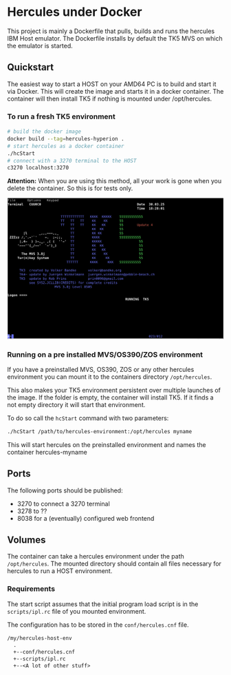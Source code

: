 # Hercules under Docker

This project is mainly a Dockerfile that pulls, builds and runs the hercules 
IBM Host emulator. The Dockerfile installs by default the TK5 MVS on which 
the emulator is started. 

## Quickstart

The easiest way to start a HOST on your AMD64 PC is to build and start it 
via Docker. This will create the image and starts it in a docker container. The 
container will then install TK5 if nothing is mounted under /opt/hercules.

### To run a fresh TK5 environment
```bash
# build the docker image
docker build --tag=hercules-hyperion .
# start hercules as a docker container
./hcStart
# connect with a 3270 terminal to the HOST
c3270 localhost:3270
```
__Attention:__ When you are using this method, all your work is gone when 
you delete the container. So this is for tests only.

![img.png](doc/image/start.png)

### Running on a pre installed MVS/OS390/ZOS environment

If you have a preinstalled MVS, OS390, ZOS or any other hercules 
environment you can mount it to the containers directory ```/opt/hercules```.

This also makes your TK5 environment persistent over multiple launches of 
the image. If the folder is empty, the container will install TK5. If it 
finds a not empty directory it will start that environment.

To do so call the ```hcStart``` command with two 
parameters:

```bash
./hcStart /path/to/hercules-environment:/opt/hercules myname
```

This will start hercules on the preinstalled environment and names the 
container hercules-myname

## Ports
The following ports should be published:

* 3270 to connect a 3270 terminal
* 3278 to ??
* 8038 for a (eventually) configured web frontend

## Volumes
The container can take a hercules environment under the path 
```/opt/hercules```. The mounted directory should contain all files 
necessary for hercules to run a HOST environment.

### Requirements

The start script assumes that the initial program load script is in the 
```scripts/ipl.rc``` file of you mounted environment.

The configuration has to be stored in the ```conf/hercules.cnf``` file.

```log
/my/hercules-host-env
  .
  +--conf/hercules.cnf
  +--scripts/ipl.rc
  +--<A lot of other stuff>
```
